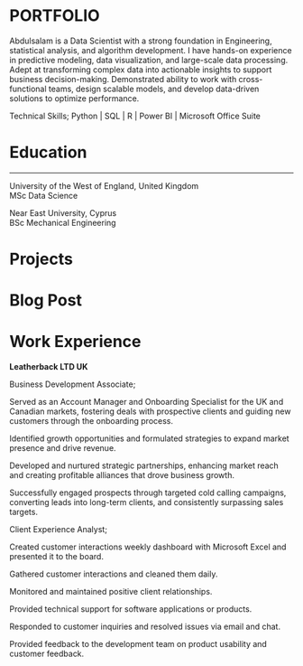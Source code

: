 # PORTFOLIO

Abdulsalam is a Data Scientist with a strong foundation in Engineering, statistical analysis,
and algorithm development. I have hands-on experience in predictive modeling, data
visualization, and large-scale data processing. Adept at transforming complex data into
actionable insights to support business decision-making. Demonstrated ability to work with
cross-functional teams, design scalable models, and develop data-driven solutions to
optimize performance.

Technical Skills; Python | SQL | R | Power BI | Microsoft Office Suite

# Education
-----------------------
University of the West of England, United Kingdom                                                                                                                                                                         
MSc Data Science

Near East University, Cyprus                                                                                                                                                                                                
BSc Mechanical Engineering

# Projects

# Blog Post

# Work Experience
**Leatherback LTD UK**  

Business Development Associate;

Served as an Account Manager and Onboarding Specialist for the UK and Canadian markets,
fostering deals with prospective clients and guiding new customers through the onboarding
process.

Identified growth opportunities and formulated strategies to expand market presence and
drive revenue.

Developed and nurtured strategic partnerships, enhancing market reach and creating
profitable alliances that drove business growth.

Successfully engaged prospects through targeted cold calling campaigns, converting leads
into long-term clients, and consistently surpassing sales targets.

 
Client Experience Analyst;

Created customer interactions weekly dashboard with Microsoft Excel and presented it to
the board.

Gathered customer interactions and cleaned them daily.

Monitored and maintained positive client relationships.

Provided technical support for software applications or products.

Responded to customer inquiries and resolved issues via email and chat.

Provided feedback to the development team on product usability and customer feedback.
